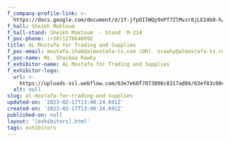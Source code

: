 ```yaml
---
f_company-profile-link: >-
  https://docs.google.com/document/d/1T-jfpOIlWQy9nPf7ZlMvzr8jLEI4b0-h/edit?usp=share_link&ouid=111844397792848099856&rtpof=true&sd=true
f_hall: Sheikh Maktoum
f_hall-stand: Sheikh Maktoum  - Stand  M-214
f_poc-phone: (+20)1278640992
title: AL Mostafa for Trading and Supplies
f_poc-email: mostafa.ihab@almostafa-ts.com (OR)  srawhy@almostafa-ts.com
f_poc-name: Ms. Shaimaa Rawhy
f_exhibitor-name: AL Mostafa for Trading and Supplies
f_exhibitor-logo:
  url: >-
    https://uploads-ssl.webflow.com/63e7e60f7073806c8317ad04/63ef83c80c3fb13ea16973a1_NzFlNQ.png
  alt: null
slug: al-mostafa-for-trading-and-supplies
updated-on: '2023-02-17T13:40:24.691Z'
created-on: '2023-02-17T13:40:24.691Z'
published-on: null
layout: '[exhibitors].html'
tags: exhibitors
---
```



